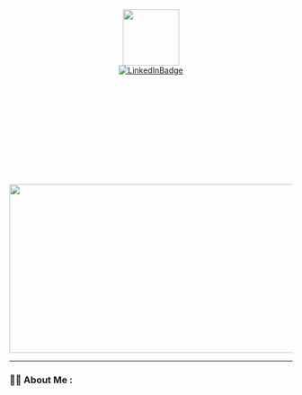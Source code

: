 <div id="header" align="center">
  <img src="https://media.giphy.com/media/9c4mnRnjfDlHizMGhJ/giphy.gif" width="100"/>
  <div>
    <a href="https://www.linkedin.com/in/robert-johnson-2489551a4"><img src="https://img.shields.io/badge/LinkedIn-blue?style=for-the-badge&logo=linkedin&logoColor=white"alt="LinkedInBadge"/></a>
  </div>
  <img src="https://komarev.com/ghpvc/?username=JohnsonRobertE&style=flat-square&color=blue" alt=""/>
  <div>
    <h1 style="color:white">
    "The society that separates its scholars from its warriors will have its thinking done by cowards and its fighting by fools."  - William Butler
    </h1>
  </div>
</div>
<div align="center">
  <img src="https://media.giphy.com/media/v1.Y2lkPTc5MGI3NjExamFvMzJvbW9saHVwdnkybWMyNW5ncnd5cDNnaGkxNDljOGJkejlteSZlcD12MV9pbnRlcm5hbF9naWZfYnlfaWQmY3Q9cw/fVPR3NSqLjVQFEPmP8/giphy.gif" width="600" height="300"/>
</div>

---

### :man_technologist: About Me :
